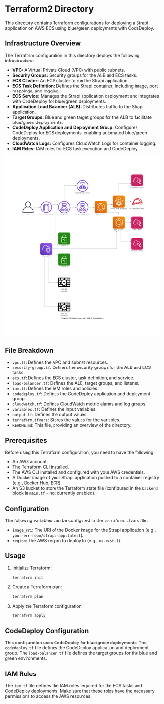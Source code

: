 # Terraform2 Directory

This directory contains Terraform configurations for deploying a Strapi application on AWS ECS using blue/green deployments with CodeDeploy.

## Infrastructure Overview

The Terraform configuration in this directory deploys the following infrastructure:

*   **VPC:** A Virtual Private Cloud (VPC) with public subnets.
*   **Security Groups:** Security groups for the ALB and ECS tasks.
*   **ECS Cluster:** An ECS cluster to run the Strapi application.
*   **ECS Task Definition:** Defines the Strapi container, including image, port mappings, and logging.
*   **ECS Service:** Manages the Strapi application deployment and integrates with CodeDeploy for blue/green deployments.
*   **Application Load Balancer (ALB):** Distributes traffic to the Strapi application.
*   **Target Groups:** Blue and green target groups for the ALB to facilitate blue/green deployments.
*   **CodeDeploy Application and Deployment Group:** Configures CodeDeploy for ECS deployments, enabling automated blue/green deployments.
*   **CloudWatch Logs:** Configures CloudWatch Logs for container logging.
*   **IAM Roles:** IAM roles for ECS task execution and CodeDeploy.

![ECS](./diagram.png)
## File Breakdown

*   `vpc.tf`: Defines the VPC and subnet resources.
*   `security-group.tf`: Defines the security groups for the ALB and ECS tasks.
*   `ecs.tf`: Defines the ECS cluster, task definition, and service.
*   `load-balancer.tf`: Defines the ALB, target groups, and listener.
*   `iam.tf`: Defines the IAM roles and policies.
*   `codedeploy.tf`: Defines the CodeDeploy application and deployment group.
*   `cloudwatch.tf`: Defines CloudWatch metric alarms and log groups.
*   `variables.tf`: Defines the input variables.
*   `output.tf`: Defines the output values.
*   `terraform.tfvars`: Stores the values for the variables.
*   `README.md`: This file, providing an overview of the directory.

## Prerequisites

Before using this Terraform configuration, you need to have the following:

*   An AWS account.
*   The Terraform CLI installed.
*   The AWS CLI installed and configured with your AWS credentials.
*   A Docker image of your Strapi application pushed to a container registry (e.g., Docker Hub, ECR).
*   An S3 bucket to store the Terraform state file (configured in the `backend` block in `main.tf` - not currently enabled).

## Configuration

The following variables can be configured in the `terraform.tfvars` file:

*   `image_uri`: The URI of the Docker image for the Strapi application (e.g., `your-ecr-repo/strapi-app:latest`).
*   `region`: The AWS region to deploy to (e.g., `us-east-1`).

## Usage

1.  Initialize Terraform:

    ```bash
    terraform init
    ```

2.  Create a Terraform plan:

    ```bash
    terraform plan
    ```

3.  Apply the Terraform configuration:

    ```bash
    terraform apply
    ```

## CodeDeploy Configuration

This configuration uses CodeDeploy for blue/green deployments. The `codedeploy.tf` file defines the CodeDeploy application and deployment group. The `load-balancer.tf` file defines the target groups for the blue and green environments.

## IAM Roles

The `iam.tf` file defines the IAM roles required for the ECS tasks and CodeDeploy deployments. Make sure that these roles have the necessary permissions to access the AWS resources.
